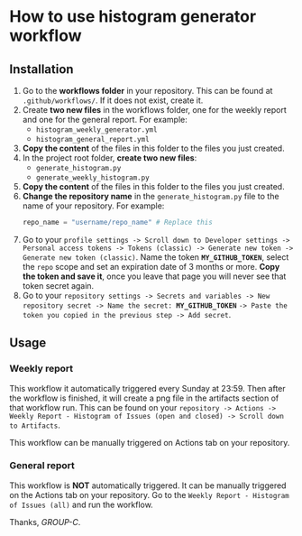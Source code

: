 # How to use histogram generator workflow

## Installation

1. Go to the **workflows folder** in your repository. This can be found at `.github/workflows/`. If it does not exist,
   create it.
2. Create **two new files** in the workflows folder, one for the weekly report and one for the general report. For
   example:
    - `histogram_weekly_generator.yml`
    - `histogram_general_report.yml`
3. **Copy the content** of the files in this folder to the files you just created.
4. In the project root folder, **create two new files**:
    - `generate_histogram.py`
    - `generate_weekly_histogram.py`
5. **Copy the content** of the files in this folder to the files you just created.
6. **Change the repository name** in the `generate_histogram.py` file to the name of your repository. For example:
   ```python
   repo_name = "username/repo_name" # Replace this
   ```
7. Go to
   your `profile settings -> Scroll down to Developer settings -> Personal access tokens -> Tokens (classic) -> Generate new token -> Generate new token (classic)`.
   Name the token **`MY_GITHUB_TOKEN`**, select the `repo` scope and set an expiration date of 3 months or more. **Copy
   the
   token and save it**, once you leave that page you will never see that token secret again.
8. Go to your `repository settings -> Secrets and variables -> New repository secret -> Name the secret:
   `**`MY_GITHUB_TOKEN`** `-> Paste the token you copied in the previous step -> Add secret`.

## Usage

### Weekly report

This workflow it automatically triggered every Sunday at 23:59. Then after the workflow is finished, it will create a
png file in the artifacts section of that workflow run. This can be found on
your `repository -> Actions -> Weekly Report - Histogram of Issues (open and closed) -> Scroll down to Artifacts`.

This workflow can be manually triggered on Actions tab on your repository.

### General report

This workflow is **NOT** automatically triggered. It can be manually triggered on the Actions tab on your repository. Go
to the `Weekly Report - Histogram of Issues (all)` and run the workflow.

Thanks, _GROUP-C_.